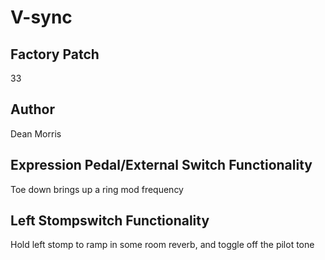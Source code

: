 



# V-sync

## Factory Patch


33  

## Author


Dean Morris  

## Expression Pedal/External Switch Functionality


Toe down brings up a ring mod frequency  

## Left Stompswitch Functionality


Hold left stomp to ramp in some room reverb, and toggle off the pilot tone
